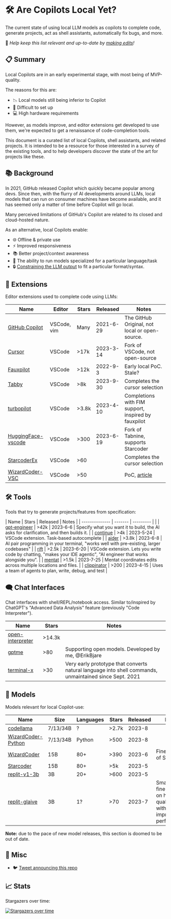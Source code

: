 # 🛠️ Are Copilots Local Yet?

The current state of using local LLM models as copilots to complete code, generate projects, act as shell assistants, automatically fix bugs, and more.

📝 *Help keep this list relevant and up-to-date by [making edits][edit]!*

[edit]: https://github.com/ErikBjare/are-copilots-local-yet/edit/master/README.md

## 📋 Summary

Local Copilots are in an early experimental stage, with most being of MVP-quality. 

The reasons for this are:

- 📉 Local models still being inferior to Copilot
- 🔧 Difficult to set up
- 💻 High hardware requirements

However, as models improve, and editor extensions get developed to use them, we're expected to get a renaissance of code-completion tools.

This document is a curated list of local Copilots, shell assistants, and related projects. It is intended to be a resource for those interested in a survey of the existing tools, and to help developers discover the state of the art for projects like these.

## 📚 Background

In 2021, GitHub released Copilot which quickly became popular among devs. Since then, with the flurry of AI developments around LLMs, local models that can run on consumer machines have become available, and it has seemed only a matter of time before Copilot will go local.

Many perceived limitations of GitHub's Copilot are related to its closed and cloud-hosted nature. 

As an alternative, local Copilots enable:

- 🌐 Offline & private use
- ⚡ Improved responsiveness
- 📚 Better project/context awareness
- 🎯 The ability to run models specialized for a particular language/task
- 🔒 [Constraining the LLM output](https://twitter.com/ErikBjare/status/1656731582001020928) to fit a particular format/syntax.

## 🧩 Extensions

Editor extensions used to complete code using LLMs:

| Name                            | Editor      | Stars   | Released  | Notes                                               |
| -------------                   | --------    | ------- | --------  | ---------                                           |
| [GitHub Copilot][copilot-vim]   | VSCode, vim | Many    | 2021-6-29 | The GitHub Original, not local or open-source.      |
| [Cursor][cursor]                | VSCode      | >17k    | 2023-3-14 | Fork of VSCode, not open-source                     |
| [Fauxpilot][fauxpilot]          | VSCode      | >12k    | 2022-9-3  | Early local PoC. Stale?                             |
| [Tabby][tabby]                  | VSCode      | >8k     | 2023-9-30 | Completes the cursor selection                      |
| [turbopilot][turbopilot]        | VSCode      | >3.8k   | 2023-4-10 | Completions with FIM support, inspired by fauxpilot |
| [HuggingFace-vscode][hf-vscode] | VSCode      | >300    | 2023-6-19 | Fork of Tabnine, supports Starcoder                 |
| [StarcoderEx][sc-ex]            | VSCode      | >60     |           | Completes the cursor selection                      |
| [WizardCoder-VSC][wc-vsc]       | VSCode      | >50     |           | PoC, [article][wc-vsc-blog]                         |

[copilot-vim]: https://github.com/github/copilot.vim
[cursor]: https://github.com/getcursor/cursor
[fauxpilot]: https://github.com/fauxpilot/fauxpilot
[tabby]: https://github.com/TabbyML/tabby
[hf-vscode]: https://github.com/huggingface/huggingface-vscode
[sc-ex]: https://github.com/Lisoveliy/StarCoderEx
[wc-vsc]: https://github.com/mzbac/wizardCoder-vsc
[wc-vsc-blog]: https://medium.com/@anchen.li/build-your-own-copliot-using-open-source-llm-ff9da556cb09
[turbopilot]: https://github.com/ravenscroftj/turbopilot

## 🛠️ Tools

Tools that try to generate projects/features from specification:

| Name                         | Stars   | Released  | Notes                                                                                                                |
| --------------               | ------- | --------- | |
| [gpt-engineer][gpt-engineer] | >42k    | 2023-6-6  | Specify what you want it to build, the AI asks for clarification, and then builds it.                                |
| [continue][continue]         | >4k     | 2023-5-24 | VSCode extension. Task-based autocomplete                                                                            |
| [aider][aider]               | >3.8k   | 2023-6-8  | AI pair programming in your terminal, "works well with pre-existing, larger codebases"                               |
| [rift][rift]                 | >2.5k   | 2023-6-20 | VSCode extension. Lets you write code by chatting, "makes your IDE agentic", "AI engineer that works alongside you". |
| [mentat][mentat]             | >1.5k   | 2023-7-25 | Mentat coordinates edits across multiple locations and files.                                                        |
| [clippinator][clippinator]   | >200    | 2023-4-15 | Uses a team of agents to plan, write, debug, and test                                                                |

[gpt-engineer]: https://github.com/AntonOsika/gpt-engineer
[continue]: https://github.com/continuedev/continue
[rift]: https://github.com/morph-labs/rift
[mentat]: https://github.com/biobootloader/mentat
[clippinator]: https://github.com/ennucore/clippinator
[aider]: https://github.com/paul-gauthier/aider

## 🗨️ Chat Interfaces

Chat interfaces with shell/REPL/notebook access. 
Similar to/inspired by ChatGPT's "Advanced Data Analysis" feature (previously "Code Interpreter").

| Name                     | Stars   | Notes                                                                                                  |
| --------------           | ------- | ---------                                                                                              |
| [open-interpreter][oi]   | >14.3k  |                                                                                                        |
| [gptme][gptme]           | >80     | Supporting open models. Developed by me, @ErikBjare                                                    |
| [terminal-x][terminal-x] | >30     | Very early prototype that converts natural language into shell commands, unmaintained since Sept. 2021 |

[oi]: https://github.com/KillianLucas/open-interpreter
[gptme]: https://github.com/ErikBjare/gptme
[terminal-x]: https://github.com/davidfant/terminal-x

## 🤖 Models


Models relevant for local Copilot-use:

| Name                            | Size       | Languages   | Stars   | Released   | Notes                                                                    |
| ------------------------------- | ---------- | ----------- | ------- | ---------- | -------                                                                  |
| [codellama][codellama]          | 7/13/34B   | ?           | >2.7k   | 2023-8     |                                                                          |
| [WizardCoder-Python][wc-py]     | 7/13/34B   | Python      | >500    | 2023-8     |                                                                          |
| [WizardCoder][wc-v1]            | 15B        | 80+         | >390    | 2023-6     | Fine-tuning of Starcoder                                                 |
| [Starcoder][starcoder]          | 15B        | 80+         | >5k     | 2023-5     |                                                                          |
| [replit-v1-3b][replit-v1]       | 3B         | 20+         | >600    | 2023-5     |                                                                          |
| [replit-glaive][replit-glaive]  | 3B         | 1?          | >70     | 2023-7     | Small model fine-tuned on high-quality data with impressive performance. |

[codellama]: https://github.com/facebookresearch/codellama
[starcoder]: https://github.com/bigcode-project/starcoder
[wc-py]: https://huggingface.co/WizardLM/WizardCoder-Python-34B-V1.0
[wc-v1]: https://huggingface.co/WizardLM/WizardCoder-15B-V1.0
[replit-v1]: https://huggingface.co/replit/replit-code-v1-3b
[replit-glaive]: https://huggingface.co/sahil2801/replit-code-instruct-glaive

**Note:** due to the pace of new model releases, this section is doomed to be out of date.

## 📰 Misc

- 🐦 [Tweet announcing this repo][announce]

[announce]: https://twitter.com/ErikBjare/status/1681616666600394753

## 📈 Stats

Stargazers over time:

[![Stargazers over time](https://starchart.cc/ErikBjare/are-copilots-local-yet.svg)](https://starchart.cc/ErikBjare/are-copilots-local-yet)
